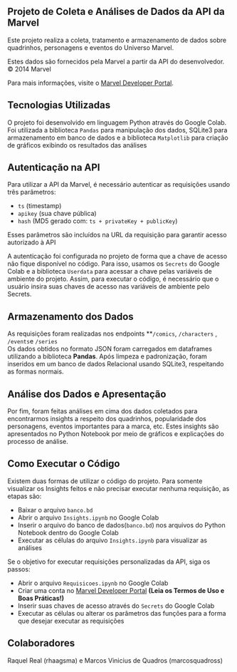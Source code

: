 ## Projeto de Coleta e Análises de Dados da API da Marvel

Este projeto realiza a coleta, tratamento e armazenamento de dados sobre quadrinhos, personagens e eventos do Universo Marvel.

Estes dados são fornecidos pela Marvel a partir da API do desenvolvedor. © 2014 Marvel

Para mais informações, visite o [Marvel Developer Portal](https://developer.marvel.com/).

## Tecnologias Utilizadas

O projeto foi desenvolvido em linguagem Python através do Google Colab. Foi utilizada a biblioteca `Pandas` para manipulação dos dados, SQLite3 para armazenamento em banco de dados e a biblioteca `Matplotlib` para criação de gráficos exibindo os resultados das análises

## Autenticação na API

Para utilizar a API da Marvel, é necessário autenticar as requisições usando três parâmetros:

- `ts` (timestamp)
- `apikey` (sua chave pública)
- `hash` (MD5 gerado com: `ts + privateKey + publicKey`)

Esses parâmetros são incluídos na URL da requisição para garantir acesso autorizado à API

A autenticação foi configurada no projeto de forma que a chave de acesso não fique disponível no código. Para isso, usamos os `Secrets` do Google Colab e a biblioteca `Userdata` para acessar a chave pelas variáveis de ambiente do projeto. Assim, para executar o código, é necessário que o usuário insira suas chaves de acesso nas variáveis de ambiente pelo Secrets.

## Armazenamento dos Dados

As requisições foram realizadas nos endpoints  **`/comics`, `/characters` , `/events`e `/series`  
Os dados obtidos no formato JSON foram carregados em dataframes utilizando a biblioteca **Pandas**. Após limpeza e padronização, foram inseridos em um banco de dados Relacional usando SQLite3, respeitando as formas normais.

## Análise dos Dados e Apresentação

Por fim, foram feitas análises em cima dos dados coletados para encontrarmos insights a respeito dos quadrinhos, popularidade dos personagens, eventos importantes para a marca, etc. Estes insights são apresentados no Python Notebook por meio de gráficos e explicações do processo de análise.

## Como Executar o Código

Existem duas formas de utilizar o código do projeto. Para somente visualizar os Insights feitos e não precisar executar nenhuma requisição, as etapas são:

- Baixar o arquivo `banco.bd`
- Abrir o arquivo `Insights.ipynb` no Google Colab
- Inserir o arquivo do banco de dados(`banco.bd`) nos arquivos do Python Notebook dentro do Google Colab
- Executar as células do arquivo `Insights.ipynb` para visualizar as análises

Se o objetivo for executar requisições personalizadas da API, siga os passos:

- Abrir o arquivo `Requisicoes.ipynb` no Google Colab
- Criar uma conta no [Marvel Developer Portal](https://developer.marvel.com/) **(Leia os Termos de Uso e Boas Práticas!)**
- Inserir suas chaves de acesso através do `Secrets` do Google Colab
- Executar as células ou alterar os parâmetros das funções para a forma que desejar executar as requisições

## Colaboradores

Raquel Real (rhaagsma) e Marcos Vinicius de Quadros (marcosquadross)

